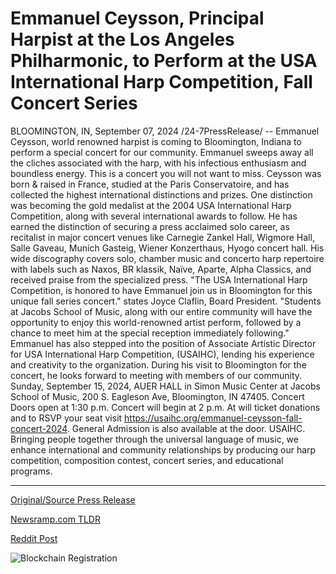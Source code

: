 # Emmanuel Ceysson, Principal Harpist at the Los Angeles Philharmonic, to Perform at the USA International Harp Competition, Fall Concert Series

BLOOMINGTON, IN, September 07, 2024 /24-7PressRelease/ -- Emmanuel Ceysson, world renowned harpist is coming to Bloomington, Indiana to perform a special concert for our community. Emmanuel sweeps away all the cliches associated with the harp, with his infectious enthusiasm and boundless energy. This is a concert you will not want to miss.   Ceysson was born & raised in France, studied at the Paris Conservatoire, and has collected the highest international distinctions and prizes. One distinction was becoming the gold medalist at the 2004 USA International Harp Competition, along with several international awards to follow. He has earned the distinction of securing a press acclaimed solo career, as recitalist in major concert venues like Carnegie Zankel Hall, Wigmore Hall, Salle Gaveau, Munich Gasteig, Wiener Konzerthaus, Hyogo concert hall.   His wide discography covers solo, chamber music and concerto harp repertoire with labels such as Naxos, BR klassik, Naïve, Aparte, Alpha Classics, and received praise from the specialized press.   "The USA International Harp Competition, is honored to have Emmanuel join us in Bloomington for this unique fall series concert." states Joyce Claflin, Board President. "Students at Jacobs School of Music, along with our entire community will have the opportunity to enjoy this world-renowned artist perform, followed by a chance to meet him at the special reception immediately following."  Emmanuel has also stepped into the position of Associate Artistic Director for USA International Harp Competition, (USAIHC), lending his experience and creativity to the organization. During his visit to Bloomington for the concert, he looks forward to meeting with members of our community.  Sunday, September 15, 2024, AUER HALL in Simon Music Center at Jacobs School of Music, 200 S. Eagleson Ave, Bloomington, IN 47405. Concert Doors open at 1:30 p.m. Concert will begin at 2 p.m. At will ticket donations and to RSVP your seat visit https://usaihc.org/emmanuel-ceysson-fall-concert-2024. General Admission is also available at the door.  USAIHC. Bringing people together through the universal language of music, we enhance international and community relationships by producing our harp competition, composition contest, concert series, and educational programs. 

---

[Original/Source Press Release](https://www.24-7pressrelease.com/press-release/514109/emmanuel-ceysson-principal-harpist-at-the-los-angeles-philharmonic-to-perform-at-the-usa-international-harp-competition-fall-concert-series)
                    

[Newsramp.com TLDR](None) 



[Reddit Post](https://www.reddit.com/r/eventNews/comments/1fb1ava/worldrenowned_harpist_emmanuel_ceysson_to_perform/) 



![Blockchain Registration](https://cdn.newsramp.app/24-7PressRelease/qrcode/249/7/facenycl.webp)